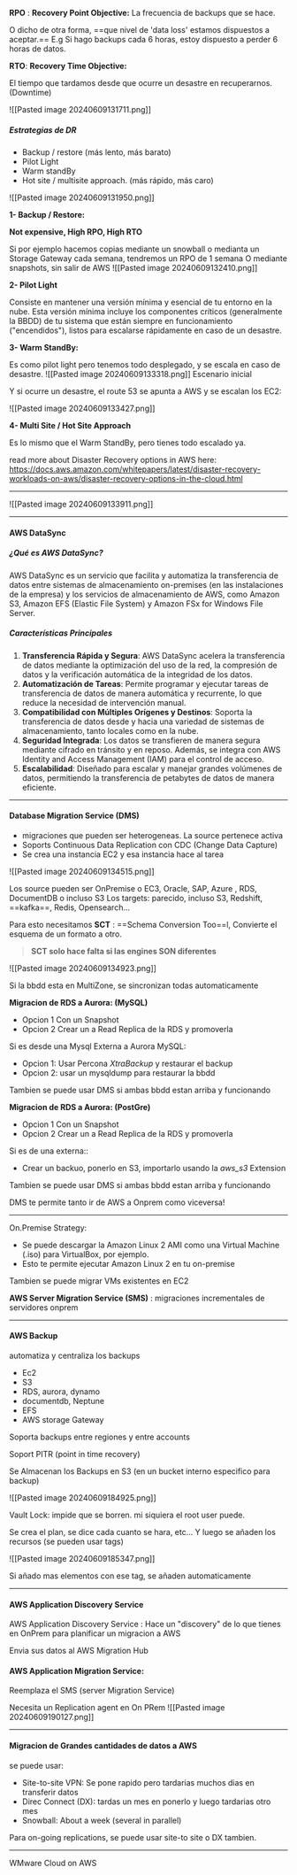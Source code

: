 
**RPO** : **Recovery Point Objective:**
La frecuencia de backups que se hace.

O dicho de otra forma, ==que nivel de 'data loss' estamos dispuestos a aceptar.==
E.g Si hago backups cada 6 horas, estoy dispuesto a perder 6 horas de datos.


**RTO**: **Recovery Time Objective:** 

El tiempo que tardamos desde que ocurre un desastre en recuperarnos.
(Downtime)

![[Pasted image 20240609131711.png]]
##### Estrategias de DR
- Backup / restore                 (más lento, más barato)
- Pilot Light
- Warm standBy
- Hot site / multisite approach.   (más rápido, más caro)

![[Pasted image 20240609131950.png]]

**1- Backup / Restore:** 

**Not expensive, High RPO, High RTO**

Si por ejemplo hacemos copias mediante un snowball o medianta un Storage Gateway cada semana, tendremos un RPO de 1 semana
O mediante snapshots, sin salir de AWS
![[Pasted image 20240609132410.png]]

**2- Pilot Light**

Consiste en mantener una versión mínima y esencial de tu entorno en la nube. Esta versión mínima incluye los componentes críticos (generalmente la BBDD) de tu sistema que están siempre en funcionamiento ("encendidos"), listos para escalarse rápidamente en caso de un desastre.

**3- Warm StandBy:**

Es como pilot light pero tenemos todo desplegado, y se escala en caso de desastre.
![[Pasted image 20240609133318.png]]
Escenario inicial

Y si ocurre un desastre, el route 53 se apunta a AWS y se escalan los EC2:

![[Pasted image 20240609133427.png]]

**4- Multi Site / Hot Site Approach**

Es lo mismo que el Warm StandBy, pero tienes todo escalado ya.


read more about Disaster Recovery options in AWS here: 
https://docs.aws.amazon.com/whitepapers/latest/disaster-recovery-workloads-on-aws/disaster-recovery-options-in-the-cloud.html

------

![[Pasted image 20240609133911.png]]

------------


#### AWS DataSync

##### ¿Qué es AWS DataSync?

AWS DataSync es un servicio que facilita y automatiza la transferencia de datos entre sistemas de almacenamiento on-premises (en las instalaciones de la empresa) y los servicios de almacenamiento de AWS, como Amazon S3, Amazon EFS (Elastic File System) y Amazon FSx for Windows File Server.
##### Características Principales

1. **Transferencia Rápida y Segura**: AWS DataSync acelera la transferencia de datos mediante la optimización del uso de la red, la compresión de datos y la verificación automática de la integridad de los datos.
2. **Automatización de Tareas**: Permite programar y ejecutar tareas de transferencia de datos de manera automática y recurrente, lo que reduce la necesidad de intervención manual.
3. **Compatibilidad con Múltiples Orígenes y Destinos**: Soporta la transferencia de datos desde y hacia una variedad de sistemas de almacenamiento, tanto locales como en la nube.
4. **Seguridad Integrada**: Los datos se transfieren de manera segura mediante cifrado en tránsito y en reposo. Además, se integra con AWS Identity and Access Management (IAM) para el control de acceso.
5. **Escalabilidad**: Diseñado para escalar y manejar grandes volúmenes de datos, permitiendo la transferencia de petabytes de datos de manera eficiente.

-----------

#### Database Migration Service (DMS)

- migraciones que pueden ser heterogeneas. La source pertenece activa
- Soports Continuous Data Replication con CDC (Change Data Capture)
- Se crea una instancia EC2 y esa instancia hace al tarea

![[Pasted image 20240609134515.png]]

Los source pueden ser OnPremise o EC3, Oracle, SAP, Azure , RDS, DocumentDB o incluso S3
Los targets: parecido, incluso S3, Redshift, ==kafka==, Redis, Opensearch...

Para esto necesitamos **SCT** : ==Schema Conversion Too==l, Convierte el esquema de un formato a otro.

> **SCT solo hace falta si las engines SON diferentes**

![[Pasted image 20240609134923.png]]

Si la bbdd esta en MultiZone, se sincronizan todas automaticamente


**Migracion de RDS a Aurora: (MySQL)**

- Opcion 1 Con un Snapshot
- Opcion 2 Crear un a Read Replica de la RDS y promoverla

Si es desde una Mysql Externa a Aurora MySQL:
- Opcion 1: Usar Percona *XtraBackup* y restaurar el backup
- Opcion 2: usar un mysqldump para restaurar la bbdd 

Tambien se puede usar DMS si ambas bbdd estan arriba y funcionando

**Migracion de RDS a Aurora: (PostGre)**
- Opcion 1 Con un Snapshot
- Opcion 2 Crear un a Read Replica de la RDS y promoverla

Si es de una externa::
 - Crear un backuo, ponerlo en S3, importarlo usando la *aws_s3* Extension
 
 Tambien se puede usar DMS si ambas bbdd estan arriba y funcionando

DMS te permite tanto ir de AWS a Onprem como viceversa!

-------------

On.Premise Strategy: 

- Se puede descargar la Amazon Linux 2 AMI como una Virtual Machine (.iso) para VirtualBox, por ejemplo.
- Esto te permite ejecutar Amazon Linux 2 en tu on-premise

Tambien se puede migrar VMs existentes en EC2


**AWS Server Migration Service (SMS)** : migraciones incrementales de servidores onprem

------------

#### AWS Backup

automatiza y centraliza los backups

- Ec2
- S3
- RDS, aurora, dynamo
- documentdb, Neptune
- EFS
- AWS storage Gateway

Soporta backups entre regiones y entre accounts

Soport PITR (point in time recovery)

Se Almacenan los Backups en S3 (en un bucket interno especifico para backup)

![[Pasted image 20240609184925.png]]

Vault Lock: impide que se borren. mi siquiera el root user puede.


Se crea el plan, se dice cada cuanto se hara, etc... Y luego se añaden los recursos
(se pueden usar tags)


![[Pasted image 20240609185347.png]]

Si añado mas elementos con ese tag, se añaden automaticamente

---

#### AWS Application Discovery Service

AWS Application Discovery Service : Hace un "discovery" de lo que tienes en OnPrem para planificar un migracion a AWS

Envia sus datos al AWS Migration Hub


#### AWS Application Migration Service:

Reemplaza el SMS (server Migration Service)

Necesita un Replication agent en On PRem
![[Pasted image 20240609190127.png]]

----

#### Migracion de Grandes cantidades de datos a AWS

se puede usar: 
- Site-to-site VPN: Se pone rapido pero tardarias muchos dias en transferir datos
- Direc Connect (DX): tardas un mes en ponerlo y luego tardarias otro mes
- Snowball: About a week (several in parallel)

Para on-going replications, se puede usar site-to site o DX tambien.

---

WMware Cloud on AWS
